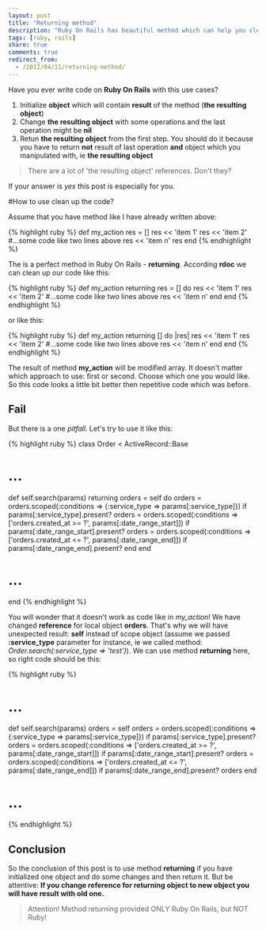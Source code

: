 ```yaml
---
layout: post
title: "Returning method"
description: "Ruby On Rails has beautiful method which can help you clean up your code. It is returning method"
tags: [ruby, rails]
share: true
comments: true
redirect_from:
  - /2012/04/11/returning-method/
---
```



Have you ever write code on **Ruby On Rails** with this use cases?

1. Initialize **object** which will contain **result** of the method (**the resulting object**)
2. Change **the resulting object** with some operations and the last operation might be **nil**
3. Retun **the resulting object** from the first step. You should do it because you have to return **not** result of last operation **and** object which you manipulated with, ie **the resulting object**

> There are a lot of 'the resulting object' references. Don't they?

If your answer is *yes* this post is especially for you.

#How to use clean up the code?

Assume that you have method like I have already written above:

{% highlight ruby %}
def my_action
  res = []
  res << 'item 1'
  res << 'item 2'
  #…some code like two lines above
  res << 'item n'
  res
end
{% endhighlight %}

The is a perfect method in Ruby On Rails - **returning**. According **rdoc** we can clean up our code like this:

{% highlight ruby %}
def my_action
  returning res = [] do
    res << 'item 1'
    res << 'item 2'
    #…some code like two lines above
    res << 'item n'
  end
end
{% endhighlight %}

or like this:

{% highlight ruby %}
def my_action
  returning [] do |res|
    res << 'item 1'
    res << 'item 2'
    #…some code like two lines above
    res << 'item n'
  end
end
{% endhighlight %}

The result of method **my_action** will be modified array. It doesn't matter which approach to use: first or second.
Choose which one you would like. So this code looks a little bit better then repetitive code which was before.

## Fail

But there is a one *pitfall*. Let's try to use it like this:

{% highlight ruby %}
class Order < ActiveRecord::Base
  # ...
  def self.search(params)
    returning orders = self do
      orders = orders.scoped(:conditions => {:service_type => params[:service_type]}) if params[:service_type].present?
      orders = orders.scoped(:conditions => ['orders.created_at >= ?', params[:date_range_start]]) if params[:date_range_start].present?
      orders = orders.scoped(:conditions => ['orders.created_at <= ?', params[:date_range_end]]) if params[:date_range_end].present?
    end
  end
  # ...
end
{% endhighlight %}

 You will wonder that it doesn't work as code like in *my_action*! We have changed **reference** for local object **orders**. That's why we will have unexpected result: **self** instead of scope object (assume we passed **:service_type** parameter for instance, ie we called method: *Order.search(:service_type => 'test')*). We can use method **returning** here, so right code should be this:

{% highlight ruby %}
# ...
def self.search(params)
  orders = self
  orders = orders.scoped(:conditions => {:service_type => params[:service_type]}) if params[:service_type].present?
  orders = orders.scoped(:conditions => ['orders.created_at >= ?', params[:date_range_start]]) if params[:date_range_start].present?
  orders = orders.scoped(:conditions => ['orders.created_at <= ?', params[:date_range_end]]) if params[:date_range_end].present?
  orders
end
# ...
{% endhighlight %}

## Conclusion

 So the conclusion of this post is to use method **returning** if you have initialized one object and do some changes and then return it. But be attentive: **If you change reference for returning object to new object you will have result with old one.**

> Attention! Method returning provided ONLY Ruby On Rails, but NOT Ruby!
